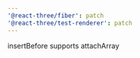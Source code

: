 ```yaml
---
'@react-three/fiber': patch
'@react-three/test-renderer': patch
---
```


insertBefore supports attachArray
